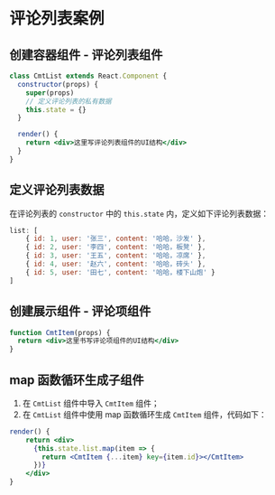 # 评论列表案例

## 创建容器组件 - 评论列表组件
```jsx
class CmtList extends React.Component {
  constructor(props) {
    super(props)
    // 定义评论列表的私有数据
    this.state = {}
  }

  render() {
    return <div>这里写评论列表组件的UI结构</div>
  }
}
```

## 定义评论列表数据
在评论列表的 `constructor` 中的 `this.state` 内，定义如下评论列表数据：
```javascript
list: [
    { id: 1, user: '张三', content: '哈哈，沙发' },
    { id: 2, user: '李四', content: '哈哈，板凳' },
    { id: 3, user: '王五', content: '哈哈，凉席' },
    { id: 4, user: '赵六', content: '哈哈，砖头' },
    { id: 5, user: '田七', content: '哈哈，楼下山炮' }
]
```

## 创建展示组件 - 评论项组件
```jsx
function CmtItem(props) {
  return <div>这里书写评论项组件的UI结构</div>
}
```

## map 函数循环生成子组件
1. 在 `CmtList` 组件中导入 `CmtItem` 组件；
2. 在 `CmtList` 组件中使用 map 函数循环生成 `CmtItem` 组件，代码如下：
```jsx
render() {
    return <div>
      {this.state.list.map(item => {
        return <CmtItem {...item} key={item.id}></CmtItem>
      })}
    </div>
}
```